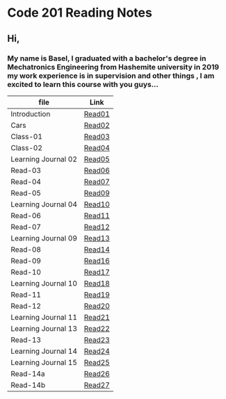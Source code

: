 # Code 201 Reading Notes

## **Hi,**

### My name is Basel, I graduated with a bachelor's degree in Mechatronics Engineering from Hashemite university in 2019 my work experience is in supervision and other things , I am excited to learn this course with you guys...


| file                | Link       |
| ------------------  | -----------|
| Introduction        | [Read01](https://bassel07.github.io/Reading-Notes201/) |
| Cars                | [Read02](https://bassel07.github.io/Cars/)   |
| Class-01            |  [Read03](https://bassel07.github.io/Reading-Notes201/class-01)   |
| Class-02            |  [Read04](https://bassel07.github.io/Reading-Notes201/class-02)   |
| Learning Journal 02 |  [Read05](https://bassel07.github.io/Reading-Notes201/Learning%20Journal)   |
| Read-03             |  [Read06](https://bassel07.github.io/Reading-Notes201/Read-03)   |
| Read-04             |  [Read07](https://bassel07.github.io/Reading-Notes201/Read-04)   |
| Read-05             |  [Read09](https://bassel07.github.io/Reading-Notes201/Read-05)   |
| Learning Journal 04 |  [Read10](https://bassel07.github.io/Reading-Notes201/LearningJournal-04)   |
| Read-06             |  [Read11](https://bassel07.github.io/Reading-Notes201/Read-06)   |
| Read-07             |  [Read12](https://bassel07.github.io/Reading-Notes201/Read-07)   |
| Learning Journal 09 |  [Read13](https://bassel07.github.io/Reading-Notes201/LearningJournal-09)   |
| Read-08             |  [Read14](https://bassel07.github.io/Reading-Notes201/Read-08)   |
| Read-09             |  [Read16](https://bassel07.github.io/Reading-Notes201/Read-09)   |
| Read-10             |  [Read17](https://bassel07.github.io/Reading-Notes201/Read-10)   |
| Learning Journal 10 |  [Read18](https://bassel07.github.io/Reading-Notes201/LearningJournal-10)   |
| Read-11             |  [Read19](https://bassel07.github.io/Reading-Notes201/Read-11)   |
| Read-12             |  [Read20](https://bassel07.github.io/Reading-Notes201/Read-12)   |
| Learning Journal 11 |  [Read21](https://bassel07.github.io/Reading-Notes201/LearningJournal-11)   |
| Learning Journal 13 |  [Read22](https://bassel07.github.io/Reading-Notes201/LearningJournal-13)   |
| Read-13             |  [Read23](https://bassel07.github.io/Reading-Notes201/Read-13)   |
| Learning Journal 14 |  [Read24](https://bassel07.github.io/Reading-Notes201/LearningJournal-14)   |
| Learning Journal 15 |  [Read25](https://bassel07.github.io/Reading-Notes201/LearningJournal-15)   |
| Read-14a            |  [Read26](https://bassel07.github.io/Reading-Notes201/Read-14a)   |
| Read-14b            |  [Read27](https://bassel07.github.io/Reading-Notes201/Read-14b)   |
